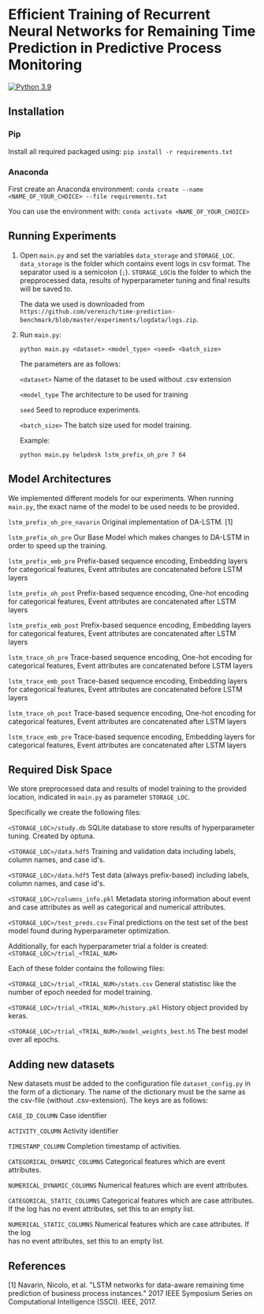 # Efficient Training of Recurrent Neural Networks for Remaining Time Prediction in Predictive Process Monitoring

[![Python 3.9](https://img.shields.io/badge/python-3.9-blue.svg)](https://www.python.org/downloads/release/python-390/)

## Installation

### Pip
Install all required packaged using:
```pip install -r requirements.txt```

### Anaconda
First create an Anaconda environment:
```conda create --name <NAME_OF_YOUR_CHOICE> --file requirements.txt```

You can use the environment with:
```conda activate <NAME_OF_YOUR_CHOICE>```


## Running Experiments

1. Open ```main.py``` and set the variables ```data_storage``` and ```STORAGE_LOC```. 
   ```data_storage``` is the folder which contains event logs in csv format. The separator
   used is a semicolon (```;```). ```STORAGE_LOC```is the folder to which 
   the prepprocessed data, results of hyperparameter tuning and final results will be saved to.
   
   The data we used is downloaded from ```https://github.com/verenich/time-prediction-benchmark/blob/master/experiments/logdata/logs.zip```.
   
2. Run ```main.py```:
   ```
   python main.py <dataset> <model_type> <seed> <batch_size>
   ```
   
   The parameters are as follows:

   ```<dataset>``` Name of the dataset to be used without .csv extension
   
   ```<model_type``` The architecture to be used for training

   ```seed``` Seed to reproduce experiments.

   ```<batch_size>``` The batch size used for model training.
   
   Example:
    ```
   python main.py helpdesk lstm_prefix_oh_pre 7 64
   ```
   
## Model Architectures

We implemented different models for our experiments. When running 
```main.py```, the exact name of the model to be used needs 
to be provided.

```lstm_prefix_oh_pre_navarin``` Original implementation of DA-LSTM. [1]

```lstm_prefix_oh_pre``` Our Base Model which makes changes to DA-LSTM in order to speed up the training.

```lstm_prefix_emb_pre``` Prefix-based sequence encoding, 
                          Embedding layers for categorical features, 
                          Event attributes are concatenated before LSTM layers

```lstm_prefix_oh_post``` Prefix-based sequence encoding, 
                          One-hot encoding for categorical features, 
                          Event attributes are concatenated after LSTM layers

```lstm_prefix_emb_post``` Prefix-based sequence encoding, 
                           Embedding layers for categorical features, 
                           Event attributes are concatenated after LSTM layers

```lstm_trace_oh_pre``` Trace-based sequence encoding, 
                        One-hot encoding for categorical features, 
                        Event attributes are concatenated before LSTM layers

```lstm_trace_emb_post``` Trace-based sequence encoding, 
                          Embedding layers for categorical features, 
                          Event attributes are concatenated before LSTM layers

```lstm_trace_oh_post``` Trace-based sequence encoding, 
                         One-hot encoding for categorical features, 
                         Event attributes are concatenated after LSTM layers

```lstm_trace_emb_pre``` Trace-based sequence encoding, 
                         Embedding layers for categorical features, 
                         Event attributes are concatenated after LSTM layers

## Required Disk Space

We store preprocessed data and results of model training to the provided
location, indicated in ```main.py``` as parameter ```STORAGE_LOC```.

Specifically we create the following files:

```<STORAGE_LOC>/study.db``` SQLite database to store results of hyperparameter 
                             tuning. Created by optuna.

```<STORAGE_LOC>/data.hdf5``` Training and validation data including labels, 
                              column names, and case id's.

```<STORAGE_LOC>/data.hdf5``` Test data (always prefix-based) including labels, 
                              column names, and case id's.

```<STORAGE_LOC>/columns_info.pkl``` Metadata storing information about 
                                     event and case attributes as well as 
                                     categorical and numerical attributes.

```<STORAGE_LOC>/test_preds.csv``` Final predictions on the test set of the 
                                   best model found during hyperparameter optimization.

Additionally, for each hyperparameter trial a folder is created: ```<STORAGE_LOC>/trial_<TRIAL_NUM>``` 

Each of these folder contains the following files:

```<STORAGE_LOC>/trial_<TRIAL_NUM>/stats.csv``` General statistisc like the number of epoch needed for model training.

```<STORAGE_LOC>/trial_<TRIAL_NUM>/history.pkl``` History object provided by keras.

```<STORAGE_LOC>/trial_<TRIAL_NUM>/model_weights_best.h5``` The best model over all epochs.

## Adding new datasets

New datasets must be added to the configuration file ```dataset_config.py``` in the form of 
a dictionary. The name of the dictionary must be the same as the csv-file (without .csv-extension).
The keys are as follows: 

```CASE_ID_COLUMN``` Case identifier

```ACTIVITY_COLUMN``` Activity identifier

```TIMESTAMP_COLUMN``` Completion timestamp of activities.

```CATEGORICAL_DYNAMIC_COLUMNS``` Categorical features which are event attributes.

```NUMERICAL_DYNAMIC_COLUMNS``` Numerical features which are event attributes.

```CATEGORICAL_STATIC_COLUMNS``` Categorical features which are case attributes. If the log 
                                 has no event attributes, set this to an empty list.

```NUMERICAL_STATIC_COLUMNS``` Numerical features which are case attributes. If the log  
                               has no event attributes, set this to an empty list.

## References

[1] Navarin, Nicolo, et al. "LSTM networks for data-aware remaining
    time prediction of business process instances." 2017 IEEE Symposium Series on Computational Intelligence
    (SSCI). IEEE, 2017.
